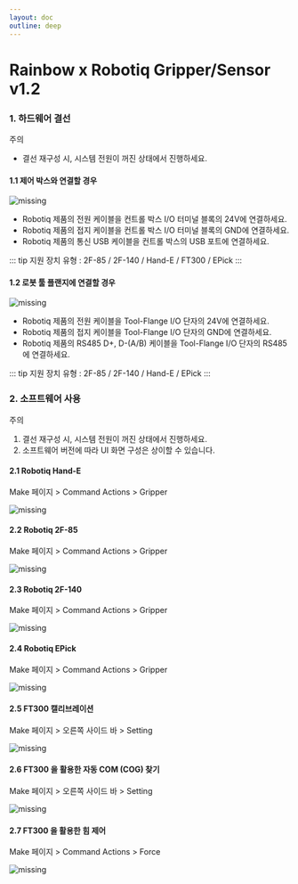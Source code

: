 ```yaml
---
layout: doc
outline: deep
---
```


# Rainbow x Robotiq Gripper/Sensor v1.2

### 1. 하드웨어 결선

<div class="warning custom-block">
<p class="custom-block-title">주의</p>
<ul>
<li>
결선 재구성 시, 시스템 전원이 꺼진 상태에서 진행하세요.
</li>
</ul>
</div>

#### 1.1 제어 박스와 연결할 경우

![missing](/technical_docs/common/device_robotiq/1-1.png)

- Robotiq 제품의 전원 케이블을 컨트롤 박스 I/O 터미널 블록의 24V에 연결하세요.
- Robotiq 제품의 접지 케이블을 컨트롤 박스 I/O 터미널 블록의 GND에 연결하세요.
- Robotiq 제품의 통신 USB 케이블을 컨트롤 박스의 USB 포트에 연결하세요.

::: tip
지원 장치 유형 : 2F-85 / 2F-140 / Hand-E / FT300 / EPick
:::

#### 1.2 로봇 툴 플랜지에 연결할 경우

![missing](/technical_docs/common/device_robotiq/1-2.png)

- Robotiq 제품의 전원 케이블을 Tool-Flange I/O 단자의 24V에 연결하세요.
- Robotiq 제품의 접지 케이블을 Tool-Flange I/O 단자의 GND에 연결하세요.
- Robotiq 제품의 RS485 D+, D-(A/B) 케이블을 Tool-Flange I/O 단자의 RS485에 연결하세요.

::: tip
지원 장치 유형 : 2F-85 / 2F-140 / Hand-E / EPick
:::

### 2. 소프트웨어 사용

<div class="warning custom-block">
<p class="custom-block-title">주의</p>
<ol>
<li>
결선 재구성 시, 시스템 전원이 꺼진 상태에서 진행하세요.
</li>
<li>
소프트웨어 버전에 따라 UI 화면 구성은 상이할 수 있습니다.
</li>
</ol>
</div>

#### 2.1 Robotiq Hand-E

Make 페이지 > Command Actions > Gripper

![missing](/technical_docs/common/device_robotiq/2-1.png)

#### 2.2 Robotiq 2F-85

Make 페이지 > Command Actions > Gripper

![missing](/technical_docs/common/device_robotiq/2-2.png)

#### 2.3 Robotiq 2F-140

Make 페이지 > Command Actions > Gripper

![missing](/technical_docs/common/device_robotiq/2-3.png)

#### 2.4 Robotiq EPick

Make 페이지 > Command Actions > Gripper

![missing](/technical_docs/common/device_robotiq/2-4.png)

#### 2.5 FT300 캘리브레이션

Make 페이지 > 오른쪽 사이드 바 > Setting

![missing](/technical_docs/common/device_robotiq/2-5.png)

#### 2.6 FT300 을 활용한 자동 COM (COG) 찾기

Make 페이지 > 오른쪽 사이드 바 > Setting

![missing](/technical_docs/common/device_robotiq/2-6.png)

#### 2.7 FT300 을 활용한 힘 제어

Make 페이지 > Command Actions > Force

![missing](/technical_docs/common/device_robotiq/2-7.png)
